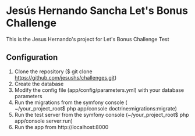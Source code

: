 # Jesús Hernando Sancha Let's Bonus Challenge
This is the Jesus Hernando's project for Let's Bonus Challenge Test


## Configuration

1. Clone the repository ($ git clone https://github.com/jesushs/challenges.git)
1. Create the database
1. Modify the config file (app/config/parameters.yml) with your database parameters
1. Run the migrations from the symfony console (  
~/your_project_root$ php app/console doctrine:migrations:migrate)
1. Run the test server from the symfony console (~/your_project_root$ php app/console server:run)
1. Run the app from http://localhost:8000

